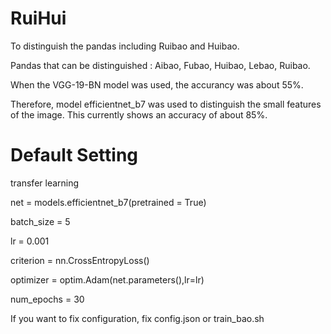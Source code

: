 # RuiHui
To distinguish the pandas including Ruibao and Huibao.

Pandas that can be distinguished : Aibao, Fubao, Huibao, Lebao, Ruibao.

When the VGG-19-BN model was used, the accurancy was about 55%.

Therefore, model efficientnet_b7 was used to distinguish the small features of the image.
This currently shows an accuracy of about 85%.

# Default Setting
transfer learning

net = models.efficientnet_b7(pretrained = True)

batch_size = 5

lr = 0.001

criterion = nn.CrossEntropyLoss()

optimizer = optim.Adam(net.parameters(),lr=lr)

num_epochs = 30

If you want to fix configuration, fix config.json or train_bao.sh
